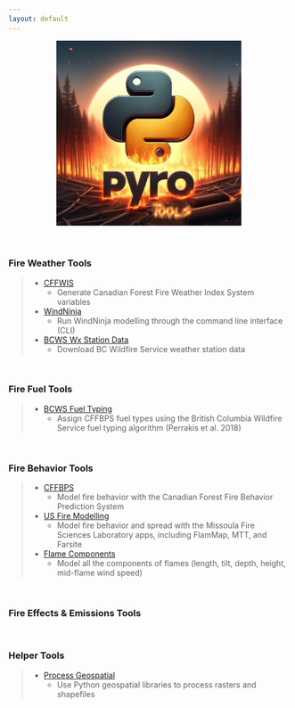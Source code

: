 ```yaml
---
layout: default
---
```


<p align="center" width="100%">
    <img width="66%" src="assets/PYroTools_Image.jpg">
</p>
<p>&nbsp;</p>

### Fire Weather Tools
> - [CFFWIS](https://github.com/gagreene/cffdrs)
>     - Generate Canadian Forest Fire Weather Index System variables
> - [WindNinja](https://github.com/gagreene/WindNinja)
>     - Run WindNinja modelling through the command line interface (CLI)
> - [BCWS Wx Station Data](https://github.com/gagreene/BCWS_WxStation_Data)
>     - Download BC Wildfire Service weather station data
<p>&nbsp;</p>

### Fire Fuel Tools
> - [BCWS Fuel Typing](https://github.com/gagreene/BC_CFFBPS_FuelTyping_Tool)
>     - Assign CFFBPS fuel types using the British Columbia Wildfire Service fuel typing algorithm (Perrakis et al. 2018)
<p>&nbsp;</p>

### Fire Behavior Tools
> - [CFFBPS](https://github.com/gagreene/cffdrs)
>     - Model fire behavior with the Canadian Forest Fire Behavior Prediction System
> - [US Fire Modelling]([https://github.com/gagreene/cffdrs](https://github.com/gagreene/US_FireModelling_Automation))
>     - Model fire behavior and spread with the Missoula Fire Sciences Laboratory apps, including FlamMap, MTT, and Farsite
> - [Flame Components](https://github.com/gagreene/Flame_Components)
>     - Model all the components of flames (length, tilt, depth, height, mid-flame wind speed)
<p>&nbsp;</p>

### Fire Effects & Emissions Tools
>
<p>&nbsp;</p>

### Helper Tools
> - [Process Geospatial](https://github.com/gagreene/ProcessGeospatial)
>     - Use Python geospatial libraries to process rasters and shapefiles
<p>&nbsp;</p>
